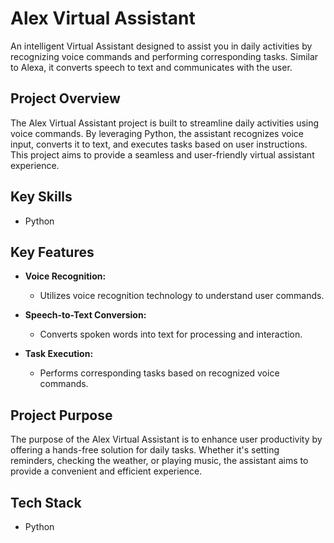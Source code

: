 # Alex Virtual Assistant

An intelligent Virtual Assistant designed to assist you in daily activities by recognizing voice commands and performing corresponding tasks. Similar to Alexa, it converts speech to text and communicates with the user.

## Project Overview

The Alex Virtual Assistant project is built to streamline daily activities using voice commands. By leveraging Python, the assistant recognizes voice input, converts it to text, and executes tasks based on user instructions. This project aims to provide a seamless and user-friendly virtual assistant experience.

## Key Skills
- Python

## Key Features

- **Voice Recognition:**
  - Utilizes voice recognition technology to understand user commands.

- **Speech-to-Text Conversion:**
  - Converts spoken words into text for processing and interaction.

- **Task Execution:**
  - Performs corresponding tasks based on recognized voice commands.

## Project Purpose

The purpose of the Alex Virtual Assistant is to enhance user productivity by offering a hands-free solution for daily tasks. Whether it's setting reminders, checking the weather, or playing music, the assistant aims to provide a convenient and efficient experience.

## Tech Stack

- Python


